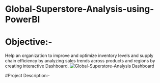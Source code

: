 # Global-Superstore-Analysis-using-PowerBI
# Objective:-
Help an organization to improve and optimize inventory levels and supply chain efficiency by analyzing sales trends across products and regions by creating interactive Dashboard.
![Global-Superstore-Analysis Dashboard](https://github.com/Jainil-Gohel/Global-Superstore-Analysis-using-PowerBI/assets/155368460/38164493-573c-49d0-86b2-6bbc4cd95302)

#Project Description:-
